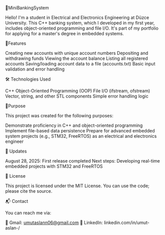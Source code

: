🏦MiniBankingSystem

Hello! I'm a student in Electrical and Electronics Engineering at Düzce University. This C++ banking system, which I developed in my first year, includes object-oriented programming and file I/O. It's part of my portfolio for applying for a master's degree in embedded systems.

🚀Features

Creating new accounts with unique account numbers
Depositing and withdrawing funds
Viewing the account balance
Listing all registered accounts
Saving/loading account data to a file (accounts.txt)
Basic input validation and error handling

🛠️ Technologies Used

C++
Object-Oriented Programming (OOP)
File I/O (ifstream, ofstream)
Vector, string, and other STL components
Simple error handling logic

📌Purpose

This project was created for the following purposes:

Demonstrate proficiency in C++ and object-oriented programming
Implement file-based data persistence
Prepare for advanced embedded system projects (e.g., STM32, FreeRTOS) as an electrical and electronics engineer

📅 Updates

August 28, 2025: First release completed
Next steps: Developing real-time embedded projects with STM32 and FreeRTOS

📄 License

This project is licensed under the MIT License. You can use the code; please cite the source.

📬 Contact

You can reach me via:

📧 Gmail: umutaslann06@gmail.com 💼 LinkedIn: linkedin.com/in/umut-aslan-/
